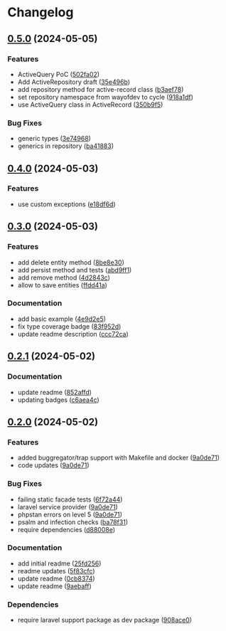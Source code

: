 # Changelog

## [0.5.0](https://github.com/cycle/active-record/compare/v0.4.0...v0.5.0) (2024-05-05)


### Features

* ActiveQuery PoC ([502fa02](https://github.com/cycle/active-record/commit/502fa02202f31f253e5a7a279832a52486911ade))
* Add ActiveRepository draft ([35e496b](https://github.com/cycle/active-record/commit/35e496b10b2218e5da22d88a018f20c0ac301d1e))
* add repository method for active-record class ([b3aef78](https://github.com/cycle/active-record/commit/b3aef78f4a5317240391d65c6e34349ccf1d4d34))
* set repository namespace from wayofdev to cycle ([918a1df](https://github.com/cycle/active-record/commit/918a1df419df7077ea33b47c0ab2fd0f1de8b46d))
* use ActiveQuery class in ActiveRecord ([350b9f5](https://github.com/cycle/active-record/commit/350b9f5007030befed2b80b63d42c6ccaa17419b))


### Bug Fixes

* generic types ([3e74968](https://github.com/cycle/active-record/commit/3e749683507f34f69c449c600bce70ac9dd4ed5d))
* generics in repository ([ba41883](https://github.com/cycle/active-record/commit/ba41883ae151ad6548eb9f82468b3cb2ebe3ffa2))

## [0.4.0](https://github.com/wayofdev/active-record/compare/v0.3.0...v0.4.0) (2024-05-03)


### Features

* use custom exceptions ([e18df6d](https://github.com/wayofdev/active-record/commit/e18df6de1265546fe516b720f9272bbcffedeb85))

## [0.3.0](https://github.com/wayofdev/active-record/compare/v0.2.1...v0.3.0) (2024-05-03)


### Features

* add delete entity method ([8be8e30](https://github.com/wayofdev/active-record/commit/8be8e305e19b5f00ea075273e6ec2eb4d466f8b9))
* add persist method and tests ([abd9ff1](https://github.com/wayofdev/active-record/commit/abd9ff1d6dd6733d885e61f5513c089302c83065))
* add remove method ([4d2843c](https://github.com/wayofdev/active-record/commit/4d2843c3685e9f35fe61b784fd62a4b512707cd2))
* allow to save entities ([ffdd41a](https://github.com/wayofdev/active-record/commit/ffdd41adda638d5dea3516029bcef0c604d9d193))


### Documentation

* add basic example ([4e9d2e5](https://github.com/wayofdev/active-record/commit/4e9d2e54444afa2dec5de3e958bbea1bad5217c0))
* fix type coverage badge ([83f952d](https://github.com/wayofdev/active-record/commit/83f952df2c391633e4873ed82103791244baebe6))
* update readme description ([ccc72ca](https://github.com/wayofdev/active-record/commit/ccc72cab99284457d00a31988dd2e0a7cae36d7b))

## [0.2.1](https://github.com/wayofdev/active-record/compare/v0.2.0...v0.2.1) (2024-05-02)


### Documentation

* update readme ([852affd](https://github.com/wayofdev/active-record/commit/852affda822ce8101819407c40d8d5a7229b96e8))
* updating badges ([c6aea4c](https://github.com/wayofdev/active-record/commit/c6aea4c3b02a7b494d3620954889eb58c90fdbe9))

## [0.2.0](https://github.com/wayofdev/active-record/compare/v0.1.0...v0.2.0) (2024-05-02)


### Features

* added buggregator/trap support with Makefile and docker ([9a0de71](https://github.com/wayofdev/active-record/commit/9a0de7197c63cecb68460672f9dbce24d5db5bc0))
* code updates ([9a0de71](https://github.com/wayofdev/active-record/commit/9a0de7197c63cecb68460672f9dbce24d5db5bc0))


### Bug Fixes

* failing static facade tests ([6f72a44](https://github.com/wayofdev/active-record/commit/6f72a448dd345cd5d2d5a4baf6b1410855c136d2))
* laravel service provider ([9a0de71](https://github.com/wayofdev/active-record/commit/9a0de7197c63cecb68460672f9dbce24d5db5bc0))
* phpstan errors on level 5 ([9a0de71](https://github.com/wayofdev/active-record/commit/9a0de7197c63cecb68460672f9dbce24d5db5bc0))
* psalm and infection checks ([ba78f31](https://github.com/wayofdev/active-record/commit/ba78f31edbdcc3800a3ea57bb3d708ec8e8c277f))
* require dependencies ([d88008e](https://github.com/wayofdev/active-record/commit/d88008e315f1479a657980a571601edd5fe5cfc7))


### Documentation

* add initial readme ([25fd256](https://github.com/wayofdev/active-record/commit/25fd2563e291c6e9fe2162274b8662231bb529b3))
* readme updates ([5f83cfc](https://github.com/wayofdev/active-record/commit/5f83cfc58bc0672e518ae68ecf86deacded48084))
* update readme ([0cb8374](https://github.com/wayofdev/active-record/commit/0cb837475719c7ce9f2d23654711f71a55e49865))
* update readme ([9aebaff](https://github.com/wayofdev/active-record/commit/9aebaffa4cd5bebc83057c84cc17faaa34de1716))


### Dependencies

* require laravel support package as dev package ([908ace0](https://github.com/wayofdev/active-record/commit/908ace0a6e54e2d45431447a887c9aa718c6f214))
